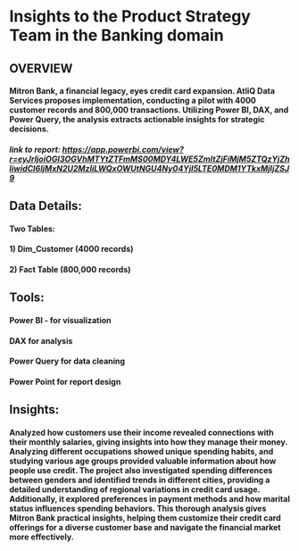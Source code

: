 # Insights to the Product Strategy Team in the Banking domain

## OVERVIEW
#### Mitron Bank, a financial legacy, eyes credit card expansion. AtliQ Data Services proposes implementation, conducting a pilot with 4000 customer records and 800,000 transactions. Utilizing Power BI, DAX, and Power Query, the analysis extracts actionable insights for strategic decisions.

##### link to report: https://app.powerbi.com/view?r=eyJrIjoiOGI3OGVhMTYtZTFmMS00MDY4LWE5ZmItZjFiMjM5ZTQzYjZhIiwidCI6IjMxN2U2MzliLWQxOWUtNGU4Ny04YjI5LTE0MDM1YTkxMjljZSJ9

## Data Details:
#### Two Tables: 
#### 1) Dim_Customer (4000 records) 
#### 2) Fact Table (800,000 records)

## Tools: 
#### Power BI - for visualization  
#### DAX for analysis 
#### Power Query for data cleaning 
#### Power Point for report design

## Insights:

#### Analyzed how customers use their income revealed connections with their monthly salaries, giving insights into how they manage their money. Analyzing different occupations showed unique spending habits, and studying various age groups provided valuable information about how people use credit. The project also investigated spending differences between genders and identified trends in different cities, providing a detailed understanding of regional variations in credit card usage. Additionally, it explored preferences in payment methods and how marital status influences spending behaviors. This thorough analysis gives Mitron Bank practical insights, helping them customize their credit card offerings for a diverse customer base and navigate the financial market more effectively.
